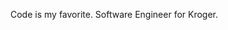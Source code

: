 Code is my favorite. 
Software Engineer for Kroger.


<!---
TylerS2000/TylerS2000 is a ✨ special ✨ repository because its `README.md` (this file) appears on your GitHub profile.
You can click the Preview link to take a look at your changes.
--->
